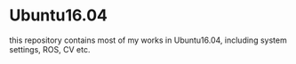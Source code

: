 # Ubuntu16.04
this repository contains most of my works in Ubuntu16.04, including system settings, ROS, CV etc.

